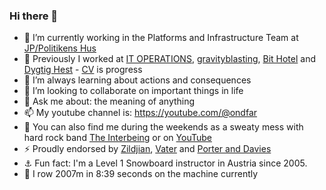 ### Hi there 👋

- 🔭 I’m currently working in the Platforms and Infrastructure Team at [JP/Politikens Hus](https://jppol.dk) 
- 🐎 Previously I worked at [IT OPERATIONS](https://itoperations.dk), [gravityblasting](https://gravityblasting.com), [Bit Hotel](https://bithotel.net) and [Dygtig Hest](https://dygtighest.dk) - [CV](https://github.com/Kristoffer/Kristoffer/blob/main/CV.md) is progress
- 🌱 I’m always learning about actions and consequences
- 👯 I’m looking to collaborate on important things in life
- 💬 Ask me about: the meaning of anything
- 📫 My youtube channel is: https://youtube.com/@ondfar 
- 🥁 You can also find me during the weekends as a sweaty mess with hard rock band [The Interbeing](https://theinterbeing.com) or on [YouTube](https://www.youtube.com/user/THEINTERBEING)
- ⚡ Proudly endorsed by [Zildjian](https://zildjian.com), [Vater](https://www.vater.com) and [Porter and Davies](https://www.porteranddavies.co.uk)
- ⚓️ Fun fact: I'm a Level 1 Snowboard instructor in Austria since 2005.
- 🛶 I row 2007m in 8:39 seconds on the machine currently 
